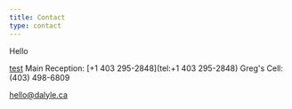```yaml
---
title: Contact
type: contact
---
```

Hello


<a href="google.ca">test</a>
Main Reception: [+1 403 295-2848](tel:+1 403 295-2848)
Greg's Cell:    (403) 498-6809

hello@dalyle.ca

